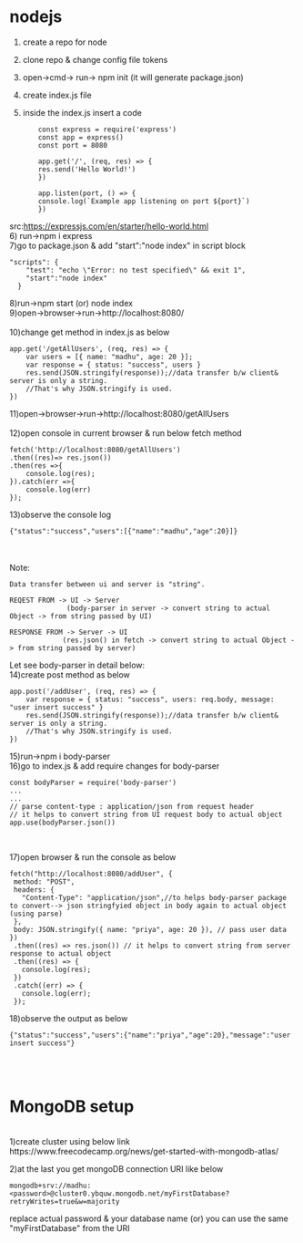 # nodejs
1) create a repo for node
2) clone repo & change config file tokens

3) open->cmd-> run-> npm init (it will generate package.json)
4) create index.js file
5) inside the index.js insert a code
```
       const express = require('express')
       const app = express()
       const port = 8080

       app.get('/', (req, res) => {
       res.send('Hello World!')
       })

       app.listen(port, () => {
       console.log(`Example app listening on port ${port}`)
       })
```
src:https://expressjs.com/en/starter/hello-world.html <br>
6) run->npm i express <br>
7)go to package.json & add "start":"node index" in script block
```
"scripts": {
    "test": "echo \"Error: no test specified\" && exit 1",
    "start":"node index"
  }
```
8)run->npm start (or) node index<br>
9)open->browser->run->http://localhost:8080/        <br><br>
10)change get method in index.js as below
```
app.get('/getAllUsers', (req, res) => {
    var users = [{ name: "madhu", age: 20 }];
    var response = { status: "success", users }
    res.send(JSON.stringify(response));//data transfer b/w client& server is only a string.
    //That's why JSON.stringify is used.
})
```
11)open->browser->run->http://localhost:8080/getAllUsers        <br><br>
12)open console in current browser & run below fetch method
```
fetch('http://localhost:8080/getAllUsers')
.then((res)=> res.json())
.then(res =>{
    console.log(res);
}).catch(err =>{
    console.log(err)   
});
```
13)observe the console log
```
{"status":"success","users":[{"name":"madhu","age":20}]}
```
<br><br>Note:
```
Data transfer between ui and server is "string". 

REQEST FROM -> UI -> Server 
              (body-parser in server -> convert string to actual Object -> from string passed by UI)

RESPONSE FROM -> Server -> UI
             (res.json() in fetch -> convert string to actual Object -> from string passed by server)
```
  
Let see body-parser in detail below:
<br>14)create post method as below
```
app.post('/addUser', (req, res) => {
    var response = { status: "success", users: req.body, message: "user insert success" }
    res.send(JSON.stringify(response));//data transfer b/w client& server is only a string.
    //That's why JSON.stringify is used.
})
```

15)run->npm i body-parser <br>
16)go to index.js & add require changes for body-parser
 ```
 const bodyParser = require('body-parser')
 ... 
 ...
 // parse content-type : application/json from request header
 // it helps to convert string from UI request body to actual object
 app.use(bodyParser.json())
 ```
 <br>

 17)open browser & run the console as below
 ```
 fetch("http://localhost:8080/addUser", { 
  method: "POST",
  headers: {
    "Content-Type": "application/json",//to helps body-parser package to convert--> json stringfyied object in body again to actual object (using parse) 
  },
  body: JSON.stringify({ name: "priya", age: 20 }), // pass user data
})
  .then((res) => res.json()) // it helps to convert string from server response to actual object
  .then((res) => {
    console.log(res);
  })
  .catch((err) => {
    console.log(err);
  });
  ```
  18)observe the output as below
  ```
  {"status":"success","users":{"name":"priya","age":20},"message":"user insert success"}
  ```

<br><br>
 # MongoDB setup
 <br>
 1)create cluster using below link
 <br>
 https://www.freecodecamp.org/news/get-started-with-mongodb-atlas/<br>

 
 2)at the last you get mongoDB connection URI like below
 
 ```
 mongodb+srv://madhu:<password>@cluster0.ybquw.mongodb.net/myFirstDatabase?retryWrites=true&w=majority
 
 ```
 replace actual password & your database name (or) you can use the same "myFirstDatabase" from the URI
